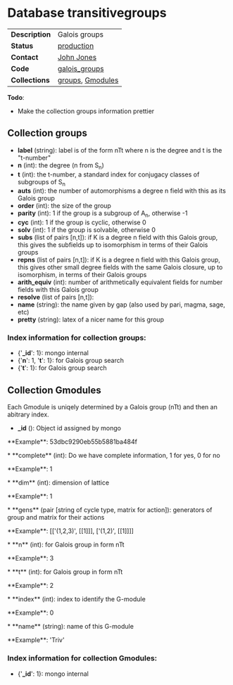 # Database transitivegroups

| | |
|---|---|
|**Description**|Galois groups|
|**Status**|[production](http://www.lmfdb.org/GaloisGroup)|
|**Contact**|[John Jones](https://github.com/jwj61)|
|**Code**|[galois_groups](https://github.com/LMFDB/lmfdb/tree/master/lmfdb/galois_groups)|
|**Collections**|[groups](http://www.lmfdb.org/api/transitivegroups/groups), [Gmodules](http://www.lmfdb.org/api/transitivegroups/Gmodules)|

**Todo**:
* Make the collection groups information prettier

## Collection groups
* **label** (string): label is of the form nTt where n is the degree and t is the "t-number"
* **n** (int): the degree (n from S<sub>n</sub>)
* **t** (int): the t-number, a standard index for conjugacy classes of subgroups of S<sub>n</sub>
* **auts** (int): the number of automorphisms a degree n field with this as its Galois group
* **order** (int): the size of the group
* **parity** (int): 1 if the group is a subgroup of A<sub>n</sub>, otherwise -1
* **cyc** (int): 1 if the group is cyclic, otherwise 0
* **solv** (int): 1 if the group is solvable, otherwise 0
* **subs** (list of pairs [n,t]): if K is a degree n field with this Galois group, this gives the subfields up to isomorphism in terms of their Galois groups
* **repns** (list of pairs [n,t]): if K is a degree n field with this Galois group, this gives other small degree fields with the same Galois closure, up to isomorphism, in terms of their Galois groups
* **arith_equiv** (int): number of arithmetically equivalent fields for number fields with this Galois group
* **resolve** (list of pairs [n,t]):
* **name** (string): the name given by gap (also used by pari, magma, sage, etc)
* **pretty** (string): latex of a nicer name for this group

### Index information for collection groups:
 * {'**_id**': 1}:  mongo internal
 * {'**n**': 1, '**t**': 1}: for Galois group search
 * {'**t**': 1}: for Galois group search

## Collection Gmodules

Each Gmodule is uniqely determined by a Galois group (nTt) and then an
abitrary index.

 * **_id** (): Object id assigned by mongo
<p>**Example**: 53dbc9290eb55b5881ba484f</p>
 * **complete** (int): Do we have complete information, 1 for yes, 0 for no
<p>**Example**: 1</p>
 * **dim** (int): dimension of lattice
<p>**Example**: 1</p>
 * **gens** (pair [string of cycle type, matrix for action]): generators of group and matrix for their actions
<p>**Example**: [['(1,2,3)', [[1]]], ['(1,2)', [[1]]]]</p>
 * **n** (int): for Galois group in form nTt
<p>**Example**: 3</p>
 * **t** (int): for Galois group in form nTt
<p>**Example**: 2</p>
 * **index** (int): index to identify the G-module
<p>**Example**: 0</p>
 * **name** (string): name of this G-module
<p>**Example**: 'Triv'</p>

### Index information for collection Gmodules:
 * {'**_id**': 1}: mongo internal


